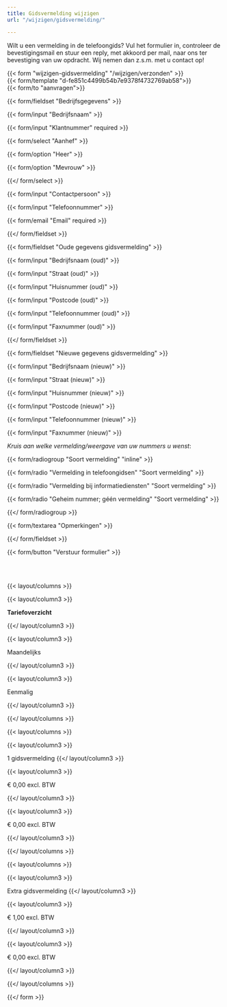 ```yaml
---
title: Gidsvermelding wijzigen
url: "/wijzigen/gidsvermelding/"

---
```

Wilt u een vermelding in de telefoongids? Vul het formulier in, controleer de bevestigingsmail en stuur een reply, met akkoord per mail, naar ons ter bevestiging van uw opdracht. Wij nemen dan z.s.m. met u contact op!

{{< form "wijzigen-gidsvermelding" "/wijzigen/verzonden" >}}  
{{< form/template "d-fe851c4499b54b7e9378f4732769ab58">}}  
{{< form/to "aanvragen">}}

{{< form/fieldset "Bedrijfsgegevens" >}}

{{< form/input "Bedrijfsnaam" >}}

{{< form/input "Klantnummer" required >}}

{{< form/select "Aanhef" >}}

{{< form/option "Heer" >}}

{{< form/option "Mevrouw" >}}

{{</ form/select >}}

{{< form/input "Contactpersoon" >}}

{{< form/input "Telefoonnummer" >}}

{{< form/email "Email" required >}}

{{</ form/fieldset >}}

{{< form/fieldset "Oude gegevens gidsvermelding" >}}

{{< form/input "Bedrijfsnaam (oud)" >}}

{{< form/input "Straat (oud)" >}}

{{< form/input "Huisnummer (oud)" >}}

{{< form/input "Postcode (oud)" >}}

{{< form/input "Telefoonnummer (oud)" >}}

{{< form/input "Faxnummer (oud)" >}}

{{</ form/fieldset >}}

{{< form/fieldset "Nieuwe gegevens gidsvermelding" >}}

{{< form/input "Bedrijfsnaam (nieuw)" >}}

{{< form/input "Straat (nieuw)" >}}

{{< form/input "Huisnummer (nieuw)" >}}

{{< form/input "Postcode (nieuw)" >}}

{{< form/input "Telefoonnummer (nieuw)" >}}

{{< form/input "Faxnummer (nieuw)" >}}

_Kruis aan welke vermelding/weergave van uw nummers u wenst_:

{{< form/radiogroup "Soort vermelding" "inline" >}}

{{< form/radio "Vermelding in telefoongidsen" "Soort vermelding" >}}

{{< form/radio "Vermelding bij informatiediensten" "Soort vermelding" >}}

{{< form/radio "Geheim nummer; géén vermelding" "Soort vermelding" >}}

{{</ form/radiogroup >}}

{{< form/textarea "Opmerkingen" >}}

{{</ form/fieldset >}}

{{< form/button "Verstuur formulier" >}}

<br><br>

{{< layout/columns >}}

{{< layout/column3 >}}

**Tariefoverzicht**

{{</ layout/column3 >}}

{{< layout/column3 >}}

Maandelijks

{{</ layout/column3 >}}

{{< layout/column3 >}}

Eenmalig

{{</ layout/column3 >}}

{{</ layout/columns >}}

{{< layout/columns >}}

{{< layout/column3 >}}

1 gidsvermelding
{{</ layout/column3 >}}

{{< layout/column3 >}}

€ 0,00 excl. BTW

{{</ layout/column3 >}}

{{< layout/column3 >}}

€ 0,00 excl. BTW

{{</ layout/column3 >}}

{{</ layout/columns >}}

{{< layout/columns >}}

{{< layout/column3 >}}

Extra gidsvermelding
{{</ layout/column3 >}}

{{< layout/column3 >}}

€ 1,00 excl. BTW

{{</ layout/column3 >}}

{{< layout/column3 >}}

€ 0,00 excl. BTW

{{</ layout/column3 >}}

{{</ layout/columns >}}

{{</ form >}}